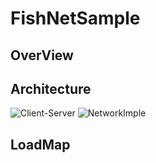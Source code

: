 # FishNetSample

## OverView

## Architecture
![Client-Server](https://user-images.githubusercontent.com/60887155/189012203-ecee4a32-1ab0-4b19-9aa6-85a484d51032.png)
![NetworkImple](https://user-images.githubusercontent.com/60887155/189012791-4cf8239a-7306-4d82-ac20-48b1c8e7471a.png)

## LoadMap
